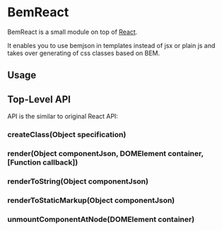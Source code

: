 # BemReact

BemReact is a small module on top of [React](https://github.com/facebook/react/).

It enables you to use bemjson in templates instead of jsx or plain js and takes over generating of css classes based on BEM.

## Usage

## Top-Level API

API is the similar to original React API:

### createClass(Object specification)

### render(Object componentJson, DOMElement container, [Function callback])

### renderToString(Object componentJson)

### renderToStaticMarkup(Object componentJson)

### unmountComponentAtNode(DOMElement container)

